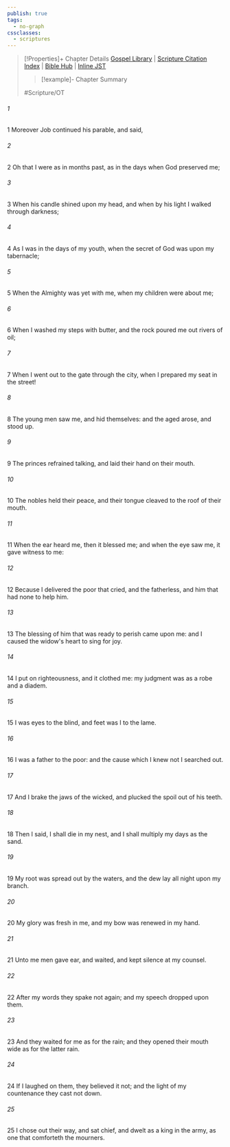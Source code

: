 ```yaml
---
publish: true
tags:
  - no-graph
cssclasses:
  - scriptures
---
```

>[!Properties]+ Chapter Details
>[Gospel Library](https://churchofjesuschrist.org/study/scriptures/ot/job/29?lang=eng)    |    [Scripture Citation Index](https://scriptures.byu.edu/#0761d::c0761d)    |    [Bible Hub](https://biblehub.com/job/29.htm)    |    [Inline JST](https://scripturetoolbox.com/html/ic/Job/29.html)
>>[!example]- Chapter Summary
>> 
> 
>
>#Scripture/OT
###### 1
1 Moreover Job continued his parable, and said,
###### 2
2 Oh that I were as in months past, as in the days when God preserved me;
###### 3
3 When his candle shined upon my head, and when by his light I walked through darkness;
###### 4
4 As I was in the days of my youth, when the secret of God was upon my tabernacle;
###### 5
5 When the Almighty was yet with me, when my children were about me;
###### 6
6 When I washed my steps with butter, and the rock poured me out rivers of oil;
###### 7
7 When I went out to the gate through the city, when I prepared my seat in the street!
###### 8
8 The young men saw me, and hid themselves: and the aged arose, and stood up.
###### 9
9 The princes refrained talking, and laid their hand on their mouth.
###### 10
10 The nobles held their peace, and their tongue cleaved to the roof of their mouth.
###### 11
11 When the ear heard me, then it blessed me; and when the eye saw me, it gave witness to me:
###### 12
12 Because I delivered the poor that cried, and the fatherless, and him that had none to help him.
###### 13
13 The blessing of him that was ready to perish came upon me: and I caused the widow's heart to sing for joy.
###### 14
14 I put on righteousness, and it clothed me: my judgment was as a robe and a diadem.
###### 15
15 I was eyes to the blind, and feet was I to the lame.
###### 16
16 I was a father to the poor: and the cause which I knew not I searched out.
###### 17
17 And I brake the jaws of the wicked, and plucked the spoil out of his teeth.
###### 18
18 Then I said, I shall die in my nest, and I shall multiply my days as the sand.
###### 19
19 My root was spread out by the waters, and the dew lay all night upon my branch.
###### 20
20 My glory was fresh in me, and my bow was renewed in my hand.
###### 21
21 Unto me men gave ear, and waited, and kept silence at my counsel.
###### 22
22 After my words they spake not again; and my speech dropped upon them.
###### 23
23 And they waited for me as for the rain; and they opened their mouth wide as for the latter rain.
###### 24
24 If I laughed on them, they believed it not; and the light of my countenance they cast not down.
###### 25
25 I chose out their way, and sat chief, and dwelt as a king in the army, as one that comforteth the mourners.
